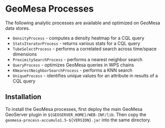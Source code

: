 # GeoMesa Processes

The following analytic processes are available and optimized on GeoMesa data stores.

* `DensityProcess` - computes a density heatmap for a CQL query
* `StatsIteratorProcess` - returns various stats for a CQL query
* `TubeSelectProcess` - performs a correlated search across time/space dimensions
* `ProximitySearchProcess` - performs a nearest neighbor search
* `QueryProcess` - optimizes GeoMesa queries in WPS chains
* `KNearestNeighborSearchProcess` - performs a KNN search
* `UniqueProcess` - identifies unique values for an attribute in results of a CQL query

## Installation

To install the GeoMesa processes, first deploy the main GeoMesa GeoServer plugin in 
 `${GEOSERVER_HOME}/WEB-INF/lib`.  Then copy the `geomesa-process-accumulo1.5-${VERSION}.jar` into the
 same directory.